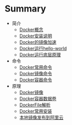 <!--
 * @Author: liushuangdan
 * @Date: 2020-06-24 16:51:26
 * @LastEditTime: 2021-03-19 15:31:56
 * @LastEditors: Please set LastEditors
 * @Description: 
 * @FilePath: \DockerBook\SUMMARY.md
-->
# Summary
- 简介
  * [Docker概念](Docker概念/docker基础概念.md)
  * [Docker安装说明](Docker安装/docker安装流程Linux.md)
  * [Docker的镜像加速](Docker镜像加速/Docker阿里云镜像加速器配置.md)
  * [Docker运行hello-world](Docker运行hello-world/Docker运行hello-world.md)
  * [Docker运行底层原理](Docker运行底层原理/Docker运行底层原理.md)
- 命令
  * [Docker常用命令](Docker常用命令.md)
  * [Docker镜像命令](Docker镜像命令.md)
  * [Docker容器命令](Docker容器命令.md)
- 原理
  * [Docker镜像](Docker镜像.md)
  * [Docker容器数据卷](Docker容器数据卷.md)
  * [DockerFile解析](DockerFile解析.md)
  * [Docker常用安装](Docker常用安装.md)
  * [本地镜像发布到阿里云](本地镜像发布到阿里云.md)
